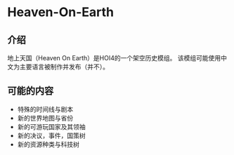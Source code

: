 # Heaven-On-Earth

## 介绍

地上天国（Heaven On Earth）是HOI4的一个架空历史模组。 该模组可能使用中文为主要语言被制作并发布（并不）。

## 可能的内容

 - 特殊的时间线与剧本
 - 新的世界地图与省份
 - 新的可游玩国家及其领袖
 - 新的决议，事件，国策树
 - 新的资源种类与科技树
